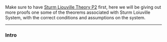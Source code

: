Make sure to have [Sturm Liouville Theory P2](Sturm%20Liouville%20Theory%20P2.md) first, here we will be giving out more proofs one some of the theorems associated with Sturm Loiuville System, with the correct conditions and assumptions on the system.  

---
### **Intro**

